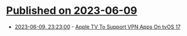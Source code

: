 # [Published on 2023-06-09](index.md)

* [2023-06-09, 23:23:00](https://entertainment.slashdot.org/story/23/06/09/1731228/apple-tv-to-support-vpn-apps-on-tvos-17?utm_source=rss1.0mainlinkanon&utm_medium=feed) - [Apple TV To Support VPN Apps On tvOS 17](https://entertainment.slashdot.org/story/23/06/09/1731228/apple-tv-to-support-vpn-apps-on-tvos-17?utm_source=rss1.0mainlinkanon&utm_medium=feed)
